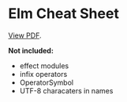 # Elm Cheat Sheet

[View PDF](elm-cheat-sheet.pdf).

**Not included:**
- effect modules
- infix operators
- OperatorSymbol
- UTF-8 characaters in names
